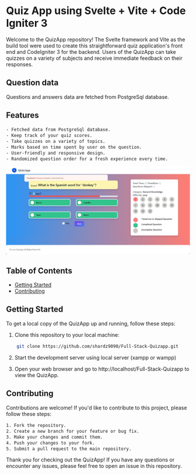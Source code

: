 # Quiz App using Svelte + Vite + Code Igniter 3

Welcome to the QuizApp repository! The Svelte framework and Vite as the build tool were used to create this straightforward quiz application's front end and CodeIgniter 3 for the backend. Users of the QuizApp can take quizzes on a variety of subjects and receive immediate feedback on their responses.

## Question data

Questions and answers data are fetched from PostgreSql database.

## Features

    - Fetched data from PostgreSql database.
    - Keep track of your quiz scores.
    - Take quizzes on a variety of topics.
    - Marks based on time spent by user on the question.
    - User-friendly and responsive design.
    - Randomized question order for a fresh experience every time.

![QuizApp Screenshot](./screenshotquiz.jpg)

## Table of Contents

- [Getting Started](#getting-started)
- [Contributing](#contributing)

## Getting Started

To get a local copy of the QuizApp up and running, follow these steps:

1. Clone this repository to your local machine:

```bash
    git clone https://github.com/shardz9090/Full-Stack-Quizapp.git
```

2. Start the development server using local server (xampp or wampp)

3. Open your web browser and go to http://localhost/Full-Stack-Quizapp to view the QuizApp.

## Contributing

Contributions are welcome! If you'd like to contribute to this project, please follow these steps:

    1. Fork the repository.
    2. Create a new branch for your feature or bug fix.
    3. Make your changes and commit them.
    4. Push your changes to your fork.
    5. Submit a pull request to the main repository.

Thank you for checking out the QuizApp! If you have any questions or encounter any issues, please feel free to open an issue in this repository.
